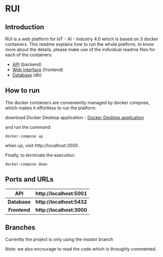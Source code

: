 # RUI

## Introduction

RUI is a web platform for IoT - AI - Industry 4.0 which is based on 3 docker containers.
This readme explains how to run the whole platform, to know more about the details, please make use of the individual readme files for each of the containers:
* [API](api/src/) (backend)
* [Web Interface](frontend/code/) (frontend)
* [Database](db/) (db)


## How to run

The docker containers are conveniently managed by docker compose, which makes it effortless to run the platform.

download Docker Desktop application - [Docker Desktop application](https://docs.docker.com/get-docker/) 

and run the command:
```
docker-compose up
```

when up, visit http://localhost:3000 .

Finally, to terminate the execution:

```
docker-compose down
```

## Ports and URLs

| API          | http://localhost:5001           |
|:------------:|:-------------------------:|
| **Database** | **http://localhost:5432**        |
| **Frontend** | **http://localhost:3000** |


## Branches

Currently the project is only using the _master_ branch

Note: we also encourage to read the code which is throughly commented.
